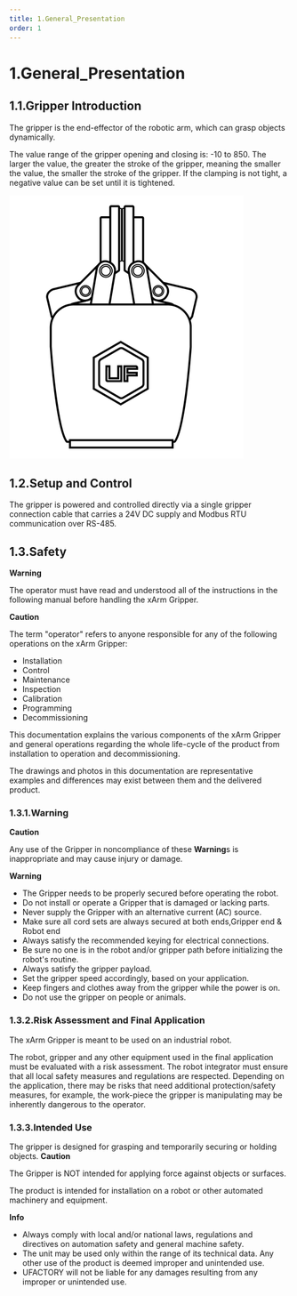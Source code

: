 ```yaml
---
title: 1.General_Presentation
order: 1
---
```

# 1.General\_Presentation
## 1.1.Gripper Introduction

The gripper is the end-effector of the robotic arm, which can grasp objects dynamically.

The value range of the gripper opening and closing is: -10 to 850. The larger the value, the greater the stroke of the gripper, meaning the smaller the value, the smaller the stroke of the gripper. If the clamping is not tight, a negative value can be set until it is tightened.


![](assets/img.png)


## 1.2.Setup and Control
The gripper is powered and controlled directly via a single gripper connection cable that carries a 24V DC supply and Modbus RTU communication over RS-485.

## 1.3.Safety

****Warning****

The operator must have read and understood all of the instructions in the following manual before handling the xArm Gripper.

**Caution**

The term "operator" refers to anyone responsible for any of the following operations on the xArm Gripper:

*  Installation
*  Control
*  Maintenance
*  Inspection
*  Calibration
*  Programming
*  Decommissioning


This documentation explains the various components of the xArm Gripper and general operations regarding the whole life-cycle of the product from installation to operation and decommissioning.

The drawings and photos in this documentation are representative examples and differences may exist between them and the delivered product.
### 1.3.1.**Warning**

**Caution**

Any use of the Gripper in noncompliance of these **Warning**s is inappropriate and may cause injury or damage.

****Warning****

*  The Gripper needs to be properly secured before operating the robot.
*  Do not install or operate a Gripper that is damaged or lacking parts.
*  Never supply the Gripper with an alternative current (AC) source.
*  Make sure all cord sets are always secured at both ends,Gripper end & Robot end
*  Always satisfy the recommended keying for electrical connections.
*  Be sure no one is in the robot and/or gripper path before initializing the robot's routine.
*  Always satisfy the gripper payload.
*  Set the gripper speed accordingly, based on your application.
*  Keep fingers and clothes away from the gripper while the power is on.
*  Do not use the gripper on people or animals.
### 1.3.2.Risk Assessment and Final Application

The xArm Gripper is meant to be used on an industrial robot.

The robot, gripper and any other equipment used in the final application must be evaluated with a risk assessment. The robot integrator must ensure that all local safety measures and regulations are respected. Depending on the application, there may be risks that need additional protection/safety measures, for example, the work-piece the gripper is manipulating may be inherently dangerous to the operator.

### 1.3.3.Intended Use

The gripper is designed for grasping and temporarily securing or holding objects.
**Caution**

The Gripper is NOT intended for applying force against objects or surfaces.

The product is intended for installation on a robot or other automated machinery and equipment.

**Info**

* Always comply with local and/or national laws, regulations and directives on automation safety and general machine safety.
* The unit may be used only within the range of its technical data. Any other use of the product is deemed improper and unintended use.
* UFACTORY will not be liable for any damages resulting from any improper or unintended use.
